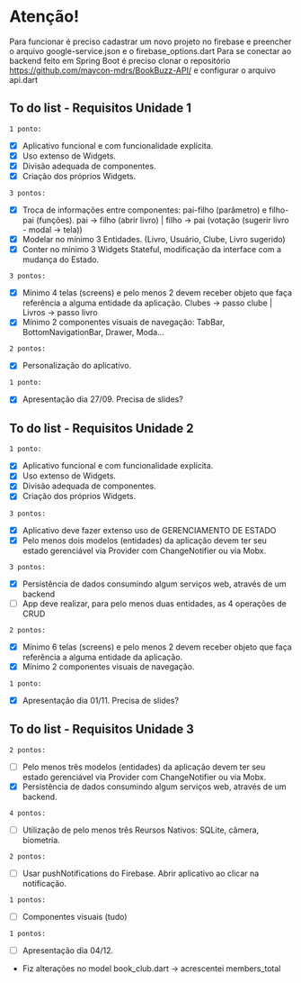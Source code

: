 # Atenção!

Para funcionar é preciso cadastrar um novo projeto no firebase e preencher o arquivo google-service.json e o firebase_options.dart
Para se conectar ao backend feito em Spring Boot é preciso clonar o repositório https://github.com/maycon-mdrs/BookBuzz-API/ e configurar o arquivo api.dart


## To do list - Requisitos Unidade 1
``` 1 ponto: ```
- [x] Aplicativo funcional e com funcionalidade explícita.
- [x] Uso extenso de Widgets.
- [x] Divisão adequada de componentes. 
- [x] Criação dos próprios Widgets.

``` 3 pontos: ```
- [x] Troca de informações entre componentes: pai-filho (parâmetro) e filho-pai (funções). pai -> filho (abrir livro) | filho -> pai (votação (sugerir livro - modal -> tela))
- [x] Modelar no mínimo 3 Entidades. (Livro, Usuário, Clube, Livro sugerido)
- [x] Conter no mínimo 3 Widgets Stateful, modificação da interface com a mudança do Estado.

``` 3 pontos: ```
- [x] Mínimo 4 telas (screens) e pelo menos 2 devem receber objeto que faça referência a alguma entidade da aplicação. Clubes -> passo clube | Livros -> passo livro
- [x] Mínimo 2 componentes visuais de navegação: TabBar, BottomNavigationBar,
Drawer, Moda...

``` 2 pontos: ```
- [x] Personalização do aplicativo.

``` 1 ponto:  ```
- [x] Apresentação dia 27/09. Precisa de slides?
 

## To do list - Requisitos Unidade 2
``` 1 ponto: ```
- [x] Aplicativo funcional e com funcionalidade explícita.
- [x] Uso extenso de Widgets.
- [x] Divisão adequada de componentes. 
- [x] Criação dos próprios Widgets.

``` 3 pontos: ```
- [x] Aplicativo deve fazer extenso uso de GERENCIAMENTO DE ESTADO
- [x] Pelo menos dois modelos (entidades) da aplicação devem ter seu estado gerenciável via Provider com ChangeNotifier ou via Mobx.

``` 3 pontos: ```
- [x] Persistência de dados consumindo algum serviços web, através de um backend
- [ ] App deve realizar, para pelo menos duas entidades, as 4 operações de CRUD

``` 2 pontos: ```
- [x] Mínimo 6 telas (screens) e pelo menos 2 devem receber objeto que faça referência a alguma entidade da aplicação.
- [x] Mínimo 2 componentes visuais de navegação.    

``` 1 ponto:  ```
- [x] Apresentação dia 01/11. Precisa de slides?

## To do list - Requisitos Unidade 3
``` 2 pontos: ```
- [ ] Pelo menos três modelos (entidades) da aplicação devem ter seu estado gerenciável via Provider com ChangeNotifier ou via Mobx.
- [x] Persistência de dados consumindo algum serviços web, através de um backend.

``` 4 pontos: ```
- [ ] Utilização de pelo menos três Reursos Nativos: SQLite, câmera, biometria.

``` 2 pontos: ```
- [ ] Usar pushNotifications do Firebase. Abrir aplicativo ao clicar na notificação.

``` 1 pontos: ```
- [ ] Componentes visuais (tudo)

``` 1 pontos: ```
- [ ] Apresentação dia 04/12. 

- Fiz alterações no model book_club.dart -> acrescentei members_total
 